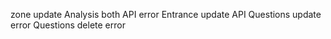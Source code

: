 zone update
Analysis both API error
Entrance update API
Questions update error
Questions delete error